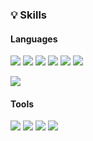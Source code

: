 <h3> 💡 Skills </h3>

<h4>Languages</h4>
<a href="#none"><img src="https://img.shields.io/badge/HTML5-E34F26?style=for-the-badge&logo=HTML5&logoColor=white"/></a>
<a href="#none"><img src="https://img.shields.io/badge/CSS3-1572B6?style=for-the-badge&logo=CSS3&logoColor=white"/></a>
<a href="#none"><img src="https://img.shields.io/badge/JavaScript-F7DF1E?style=for-the-badge&logo=JavaScript&logoColor=white"/></a>
<a href="#none"><img src="https://img.shields.io/badge/Vue-4FC08D?style=for-the-badge&logo=vue.js&logoColor=white"/></a>
<a href="#none"><img src="https://img.shields.io/badge/Sass-CC6699?style=for-the-badge&logo=Sass&logoColor=white"/></a>
<a href="#none"><img src="https://img.shields.io/badge/Less-1D365D?style=for-the-badge&logo=Less&logoColor=white"/></a>


<a href="버튼을 눌렀을 때 이동할 링크" target="_blank"><img src="https://img.shields.io/badge/뱃지레이블-배경색?style=뱃지모양&logo=로고&logoColor=로고색상"/></a>

<h4>Tools</h4>
<a href="#none"><img src="https://img.shields.io/badge/Git-F05032?style=for-the-badge&logo=Git&logoColor=white"/></a>
<a href="#none"><img src="https://img.shields.io/badge/SVN-0CC1F3?style=for-the-badge&logo=SVN&logoColor=white"/></a>
<a href="#none"><img src="https://img.shields.io/badge/Adobe Xd-FF61F6?style=for-the-badge&logo=Adobe XD&logoColor=white"/></a>
<a href="#none"><img src="https://img.shields.io/badge/Zepline-F7A41D?style=for-the-badge&logo=Zepline&logoColor=white"/></a>
